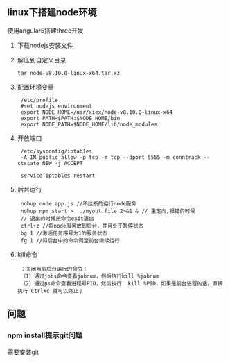 ## linux下搭建node环境

使用angular5搭建three开发

1.  下载nodejs安装文件


2.  解压到自定义目录

		tar node-v8.10.0-linux-x64.tar.xz
3. 配置环境变量

		/etc/profile
		#set nodejs environment
		export NODE_HOME=/usr/xiex/node-v8.10.0-linux-x64
		export PATH=$PATH:$NODE_HOME/bin
		export NODE_PATH=$NODE_HOME/lib/node_modules
4. 开放端口

		/etc/sysconfig/iptables
		-A IN_public_allow -p tcp -m tcp --dport 5555 -m conntrack --ctstate NEW -j ACCEPT

		service iptables restart
5. 后台运行

		nohup node app.js //不挂断的运行node服务
		nohup npm start > ../myout.file 2>&1 & // 重定向,报错的时候
		// 退出的时候用命令exit退出
		ctrl+z //将node服务放到后台，并且处于暂停状态
		bg 1 //激活任务序号为1的服务状态
		fg 1 //将后台中的命令调至前台继续运行
6. kill命令

		：关闭当前后台运行的命令：
        （1）通过jobs命令查看jobnum，然后执行kill %jobnum
		（2）通过ps命令查看进程号PID，然后执行  kill %PID，如果是前台进程的话，直接执行 Ctrl+c 就可以终止了

## 问题

### npm install提示git问题

需要安装git